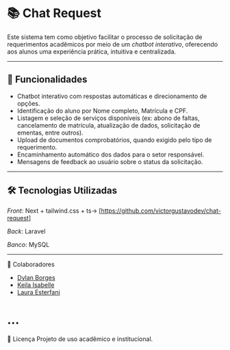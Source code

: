 # 📚 Chat Request

Este sistema tem como objetivo facilitar o processo de solicitação de requerimentos acadêmicos por meio de um *chatbot interativo*, oferecendo aos alunos uma experiência prática, intuitiva e centralizada.

---

## 🧠 Funcionalidades

- Chatbot interativo com respostas automáticas e direcionamento de opções.
- Identificação do aluno por Nome completo, Matrícula e CPF.
- Listagem e seleção de serviços disponíveis (ex: abono de faltas, cancelamento de matrícula, atualização de dados, solicitação de ementas, entre outros).
- Upload de documentos comprobatórios, quando exigido pelo tipo de requerimento.
- Encaminhamento automático dos dados para o setor responsável.
- Mensagens de feedback ao usuário sobre o status da solicitação.

---

## 🛠 Tecnologias Utilizadas

*Front*: Next + tailwind.css + ts-> [https://github.com/victorgustavodev/chat-request]

*Back*: Laravel

*Banco*: MySQL

---

🤝 Colaboradores

- [Dylan Borges](mailto:dylanborges06@gmail.com)
- [Keila Isabelle](mailto:keiila_isabelle@outlook.com)
- [Laura Esterfani](mailto:lauraestefa4@gmail.com)
  

# ...

📄 Licença
Projeto de uso acadêmico e institucional.

